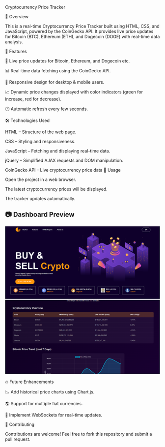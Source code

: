 Cryptocurrency Price Tracker

🚀 Overview

This is a real-time Cryptocurrency Price Tracker built using HTML, CSS, and JavaScript, powered by the CoinGecko API. It provides live price updates for Bitcoin (BTC), Ethereum (ETH), and Dogecoin (DOGE) with real-time data analysis.

📌 Features

🔄 Live price updates for Bitcoin, Ethereum, and Dogecoin etc.

📊 Real-time data fetching using the CoinGecko API.

🎨 Responsive design for desktop & mobile users.

📈 Dynamic price changes displayed with color indicators (green for increase, red for decrease).

🕒 Automatic refresh every few seconds.

🛠️ Technologies Used

HTML – Structure of the web page.

CSS – Styling and responsiveness.

JavaScript – Fetching and displaying real-time data.

jQuery – Simplified AJAX requests and DOM manipulation.

CoinGecko API – Live cryptocurrency price data
🎯 Usage

Open the project in a web browser.

The latest cryptocurrency prices will be displayed.

The tracker updates automatically.
## 📷 Dashboard Preview

![Cryptocurrency Price Tracker](FRONTPAGE.png)
![Cryptocurrency Price Tracker](GRAPHPAGE.png)

🔥 Future Enhancements

📉 Add historical price charts using Chart.js.

🌎 Support for multiple fiat currencies.

📡 Implement WebSockets for real-time updates.

🤝 Contributing

Contributions are welcome! Feel free to fork this repository and submit a pull request.
